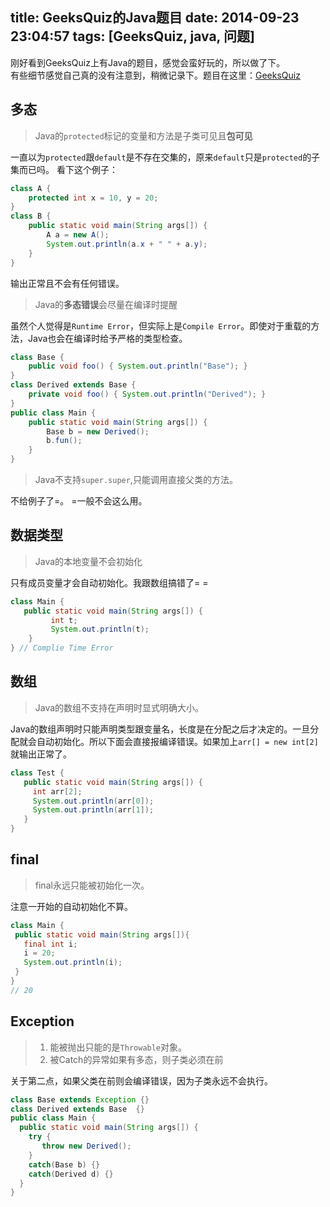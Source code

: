 title: GeeksQuiz的Java题目
date: 2014-09-23 23:04:57
tags: [GeeksQuiz, java, 问题]
---
刚好看到GeeksQuiz上有Java的题目，感觉会蛮好玩的，所以做了下。  
有些细节感觉自己真的没有注意到，稍微记录下。题目在这里：[GeeksQuiz][geekquiz]

<!--more-->

多态
-------------
> Java的`protected`标记的变量和方法是子类可见且**包可见**

一直以为`protected`跟`default`是不存在交集的，原来`default`只是`protected`的子集而已吗。
看下这个例子：
```java
class A {
    protected int x = 10, y = 20;
}
class B {
    public static void main(String args[]) {
        A a = new A();
        System.out.println(a.x + " " + a.y);
    }
}
```
输出正常且不会有任何错误。
>Java的**多态错误**会尽量在编译时提醒

虽然个人觉得是`Runtime Error`，但实际上是`Compile Error`。即使对于重载的方法，Java也会在编译时给予严格的类型检查。

```java
class Base {
    public void foo() { System.out.println("Base"); }
}
class Derived extends Base {
    private void foo() { System.out.println("Derived"); } 
}
public class Main {
    public static void main(String args[]) {
        Base b = new Derived();
        b.fun();
    }
} 
```

> Java不支持`super.super`,只能调用直接父类的方法。

不给例子了=。 =一般不会这么用。

数据类型
-----------
>Java的本地变量不会初始化

只有成员变量才会自动初始化。我跟数组搞错了= =
```java
class Main {   
   public static void main(String args[]) {      
         int t;      
         System.out.println(t); 
    }   
} // Complie Time Error
```

数组
------------------
> Java的数组不支持在声明时显式明确大小。

Java的数组声明时只能声明类型跟变量名，长度是在分配之后才决定的。一旦分配就会自动初始化。所以下面会直接报编译错误。如果加上`arr[] = new int[2]`就输出正常了。
```java
class Test {
   public static void main(String args[]) {
     int arr[2]; 
     System.out.println(arr[0]);
     System.out.println(arr[1]);
   }
}
```
final
--------------
> final永远只能被初始化一次。
 
注意一开始的自动初始化不算。
```java
class Main {
 public static void main(String args[]){
   final int i;
   i = 20;
   System.out.println(i);
 }
}
// 20
```

Exception
----------------
> 1. 能被抛出只能的是`Throwable`对象。
> 2. 被Catch的异常如果有多态，则子类必须在前

关于第二点，如果父类在前则会编译错误，因为子类永远不会执行。
```java
class Base extends Exception {}
class Derived extends Base  {}
public class Main {
  public static void main(String args[]) {
    try {
       throw new Derived();
    }
    catch(Base b) {}
    catch(Derived d) {}
  }
}
```


[geekquiz]: http://www.geeksforgeeks.org/java/